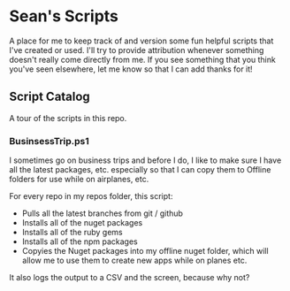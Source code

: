 # Sean's Scripts

A place for me to keep track of and version some fun helpful scripts that I've created or used. I'll try to provide attribution whenever something doesn't really come directly from me. If you see something that you think you've seen elsewhere, let me know so that I can add thanks for it!

## Script Catalog
A tour of the scripts in this repo.
### BusinsessTrip.ps1
I sometimes go on business trips and before I do, I like to make sure I have all the latest packages, etc. especially so that I can copy them to Offline folders for use while on airplanes, etc.

For every repo in my repos folder, this script:

* Pulls all the latest branches from git / github
* Installs all of the nuget packages
* Installs all of the ruby gems
* Installs all of the npm packages
* Copyies the Nuget packages into my offline nuget folder, which will allow me to use them to create new apps while on planes etc.

It also logs the output to a CSV and the screen, because why not?